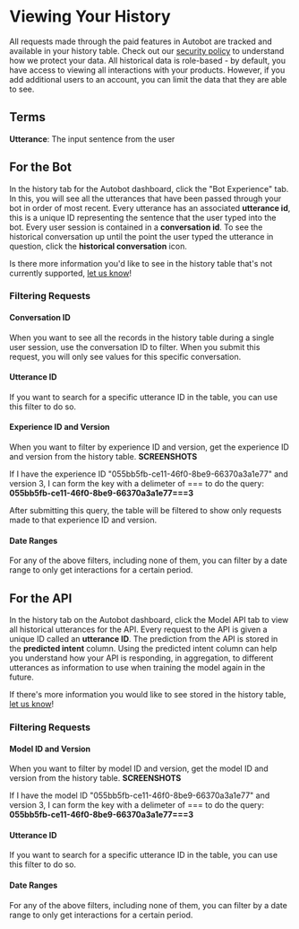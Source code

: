 # Viewing Your History
All requests made through the paid features in Autobot are tracked and available in your history table. Check out our [security policy](https://autessa.com/policies#security) to understand how we protect your data. All historical data is role-based - by default, you have access to viewing all interactions with your products. However, if you add additional users to an account, you can limit the data that they are able to see. 

## Terms
**Utterance**: The input sentence from the user 


## For the Bot
In the history tab for the Autobot dashboard, click the "Bot Experience" tab. In this, you will see all the utterances that have been passed through your bot in order of most recent. Every utterance has an associated **utterance id**, this is a unique ID representing the sentence that the user typed into the bot. Every user session is contained in a **conversation id**. To see the historical conversation up until the point the user typed the utterance in question, click the **historical conversation** icon.

Is there more information you'd like to see in the history table that's not currently supported, [let us know](https://autessa.com/contact-us)! 

### Filtering Requests

#### Conversation ID
When you want to see all the records in the history table during a single user session, use the conversation ID to filter. When you submit this request, you will only see values for this specific conversation.

#### Utterance ID
If you want to search for a specific utterance ID in the table, you can use this filter to do so.


#### Experience ID and Version
When you want to filter by experience ID and version, get the experience ID and version from the history table. **SCREENSHOTS** 

If I have the experience ID "055bb5fb-ce11-46f0-8be9-66370a3a1e77" and version 3, I can form the key with a delimeter of === to do the query: **055bb5fb-ce11-46f0-8be9-66370a3a1e77===3**

After submitting this query, the table will be filtered to show only requests made to that experience ID and version. 

#### Date Ranges
For any of the above filters, including none of them, you can filter by a date range to only get interactions for a certain period. 

## For the API
In the history tab on the Autobot dashboard, click the Model API tab to view all historical utterances for the API. Every request to the API is given a unique ID called an **utterance ID**. The prediction from the API is stored in the **predicted intent** column. Using the predicted intent column can help you understand how your API is responding, in aggregation, to different utterances as information to use when training the model again in the future. 

If there's more information you would like to see stored in the history table, [let us know](https://autessa.com/contact-us)!

### Filtering Requests

#### Model ID and Version
When you want to filter by model ID and version, get the model ID and version from the history table. **SCREENSHOTS** 

If I have the model ID "055bb5fb-ce11-46f0-8be9-66370a3a1e77" and version 3, I can form the key with a delimeter of === to do the query: **055bb5fb-ce11-46f0-8be9-66370a3a1e77===3**

#### Utterance ID
If you want to search for a specific utterance ID in the table, you can use this filter to do so.

#### Date Ranges
For any of the above filters, including none of them, you can filter by a date range to only get interactions for a certain period. 
